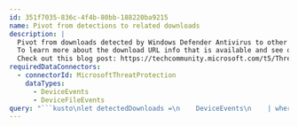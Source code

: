 ```yaml
---
id: 351f7035-836c-4f4b-80bb-188220ba9215
name: Pivot from detections to related downloads
description: |
  Pivot from downloads detected by Windows Defender Antivirus to other files downloaded from the same sites.
  To learn more about the download URL info that is available and see other sample queries,.
  Check out this blog post: https://techcommunity.microsoft.com/t5/Threat-Intelligence/Hunting-tip-of-the-month-Browser-downloads/td-p/220454.
requiredDataConnectors:
  - connectorId: MicrosoftThreatProtection
    dataTypes:
      - DeviceEvents
      - DeviceFileEvents
query: "```kusto\nlet detectedDownloads =\n    DeviceEvents\n    | where ActionType == \"AntivirusDetection\" and isnotempty(FileOriginUrl)\n    | project Timestamp, FileOriginUrl, FileName, DeviceId,\n              ThreatName=tostring(parse_json(AdditionalFields).ThreatName)\n    // Filter out less severe threat categories on which we do not want to pivot\n    | where ThreatName !startswith \"PUA\"\n            and ThreatName !startswith \"SoftwareBundler:\" \n            and FileOriginUrl != \"about:internet\";\nlet detectedDownloadsSummary =\n    detectedDownloads\n    // Get a few examples for each detected Host:\n    // up to 4 filenames, up to 4 threat names, one full URL)\n    | summarize DetectedUrl=any(FileOriginUrl),\n                DetectedFiles=makeset(FileName, 4),\n                ThreatNames=makeset(ThreatName, 4)\n                by Host=tostring(parse_url(FileOriginUrl).Host);\n// Query for downloads from sites from which other downloads were detected by Windows Defender Antivirus\nDeviceFileEvents\n| where isnotempty(FileOriginUrl)\n| project FileName, FileOriginUrl, DeviceId, Timestamp,\n          Host=tostring(parse_url(FileOriginUrl).Host), SHA1 \n// Filter downloads from hosts serving detected files\n| join kind=inner(detectedDownloadsSummary) on Host\n// Filter out download file create events that were also detected.\n// This is needed because sometimes both of these events will be reported, \n// and sometimes only the AntivirusDetection event - depending on timing.\n| join kind=leftanti(detectedDownloads) on DeviceId, FileOriginUrl\n// Summarize a single row per host - with the machines count \n// and an example event for a missed download (select the last event)\n| summarize MachineCount=dcount(DeviceId), arg_max(Timestamp, *) by Host\n// Filter out common hosts, as they probably ones that also serve benign files\n| where MachineCount < 20\n| project Host, MachineCount, DeviceId, FileName, DetectedFiles, \n          FileOriginUrl, DetectedUrl, ThreatNames, Timestamp, SHA1\n| order by MachineCount desc \n```"
---
```


